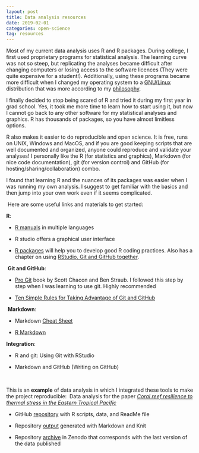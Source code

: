 ```yaml
---
layout: post
title: Data analysis resources
date: 2019-02-01
categories: open-science
tag: resources
---
```


Most of my current data analysis uses R and R packages. During college, I first used proprietary programs for statistical analysis. The learning curve was not so steep, but replicating the analyses became difficult after changing computers or losing access to the software licences (They were quite expensive for a student!). Additionally, using these programs became more difficult when I changed my operating system to a [GNU/Linux](https://www.gnu.org/) distribution that was more according to my [philosophy](https://www.gnu.org/philosophy/philosophy.html).

​I finally decided to stop being scared of R and tried it during my first year in grad school. Yes, it took me more time to learn how to start using it, but now I cannot go back to any other software for my statistical analyses and graphics. R has thousands of packages, so you have almost limitless options.

R also makes it easier to do reproducible and open science. It is free, runs on UNIX, Windows and MacOS, and if you are good keeping scripts that are well documented and organized, anyone could reproduce and validate your analyses! I personally like the R (for statistics and graphics), Markdown (for nice code documentation), git (for version control) and GitHub (for hosting/sharing/collaboration) combo.   

I found that learning R and the nuances of its packages was easier when I was running my own analysis. I suggest to get familiar with the basics and then jump into your own work even if it seems complicated.

​
Here are some useful links and materials to get started: 

**R**:

* [R manuals](https://cran.r-project.org/doc/contrib/) in multiple languages

* R studio offers a graphical user interface  

* [R packages](https://r-pkgs.org/) will help you to develop good R coding practices. Also has a chapter on using [RStudio, Git and GitHub together](https://r-pkgs.org/git.html#git-rstudio). 

​
**Git and GitHub**:

* [Pro Git](https://git-scm.com/book/en/v2) book by Scott Chacon and Ben Straub. I followed this step by step when I was learning to use git. Highly recommended

* [Ten Simple Rules for Taking Advantage of Git and GitHub](http://journals.plos.org/ploscompbiol/article?id=10.1371/journal.pcbi.1004947)

​
**Markdown**:

* Markdown [Cheat Sheet](https://www.markdownguide.org/cheat-sheet)

* [R Markdown](https://rmarkdown.rstudio.com/)


**Integration**:

* R and git: Using Git with RStudio

* Markdown and GitHub​ (Writing on GitHub)

<br>

This is an **example** of data analysis in which I integrated these tools to make the project reproducible: 
​
Data analysis for the paper [*Coral reef resilience to thermal stress in the Eastern Tropical Pacific*](doi:10.1111/gcb.15126)

* GitHub [repository](https://github.com/anampc/ETP_reef_resilience) with R scripts, data, and ReadMe file

* Repository [output](http://anampc.github.io/ETP_reef_resilience/) generated with Markdown and Knit

* Repository [archive](https://zenodo.org/record/3744864) in Zenodo that corresponds with the last version of the data published​
